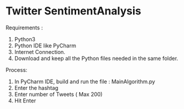 # Twitter SentimentAnalysis

Requirements :

1. Python3
2. Python IDE like PyCharm
3. Internet Connection.
4. Download and keep all the Python files needed in the same folder.

Process:

1. In PyCharm IDE, build and run the file : MainAlgorithm.py
2. Enter the hashtag
3. Enter number of Tweets ( Max 200)
4. Hit Enter
